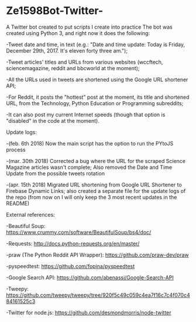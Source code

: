 # Ze1598Bot-Twitter-
A Twitter bot created to put scripts I create into practice
The bot was created using Python 3, and right now it does the following:

-Tweet date and time, in text (e.g.: "Date and time update: Today is Friday, December 29th, 2017. It's eleven forty three am.");

-Tweet articles' titles and URLs from various websites (wccftech, sciencemagazine, reddit and bbcworld at the moment);

-All the URLs used in tweets are shortened using the Google URL shortener API;

-For Reddit, it posts the "hottest" post at the moment, its title and shortened URL, from the Technology, Python Education or Programming subreddits;

-It can also post my current Internet speeds (though that option is "disabled" in the code at the moment).

Update logs:

-(feb. 6th 2018) Now the main script has the option to run the PYtoJS process

-(mar. 30th 2018) Corrected a bug where the URL for the scraped Science Magazine articles wasn't complete; Also removed the Date and Time Update from the possible tweets rotation

-(apr. 15th 2018) Migrated URL shortening from Google URL Shortener to Firebase Dynamic Links; also created a separate file for the update logs of the repo (from now on I will only keep the 3 most recent updates in the README)



External references:

-Beautiful Soup: https://www.crummy.com/software/BeautifulSoup/bs4/doc/

-Requests: http://docs.python-requests.org/en/master/

-praw (The Python Reddit API Wrapper): https://github.com/praw-dev/praw

-pyspeedtest: https://github.com/fopina/pyspeedtest

-Google Search API: https://github.com/abenassi/Google-Search-API

-Tweepy: https://github.com/tweepy/tweepy/tree/920f5c49c059c4ea7f16c7c4f070c484161525c3

-Twitter for node.js: https://github.com/desmondmorris/node-twitter
